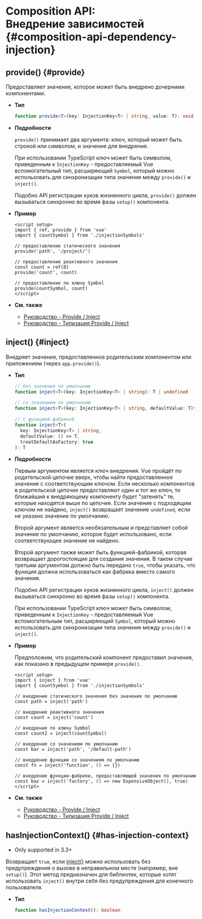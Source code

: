 # Composition API: <br>Внедрение зависимостей {#composition-api-dependency-injection}

## provide() {#provide}

Предоставляет значение, которое может быть внедрено дочерними компонентами.

- **Тип**

  ```ts
  function provide<T>(key: InjectionKey<T> | string, value: T): void
  ```

- **Подробности**

  `provide()` принимает два аргумента: ключ, который может быть строкой или символом, и значение для внедрения.

  При использовании TypeScript ключ может быть символом, приведенным к `InjectionKey` - предоставляемый Vue вспомогательный тип, расширяющий `Symbol`, который можно использовать для синхронизации типа значения между `provide()` и `inject()`.

  Подобно API регистрации хуков жизненного цикла, `provide()` должен вызываться синхронно во время фазы `setup()` компонента.

- **Пример**

  ```vue
  <script setup>
  import { ref, provide } from 'vue'
  import { countSymbol } from './injectionSymbols'

  // предоставление статического значения
  provide('path', '/project/')

  // предоставление реактивного значения
  const count = ref(0)
  provide('count', count)

  // предоставление по ключу Symbol
  provide(countSymbol, count)
  </script>
  ```

- **См. также**
  - [Руководство - Provide / Inject](/guide/components/provide-inject)
  - [Руководство - Типизация Provide / Inject](/guide/typescript/composition-api#typing-provide-inject) <sup class="vt-badge ts" />

## inject() {#inject}

Внедряет значение, предоставленное родительским компонентом или приложением (через `app.provide()`).

- **Тип**

  ```ts
  // без значения по умолчанию
  function inject<T>(key: InjectionKey<T> | string): T | undefined

  // со значением по умолчанию
  function inject<T>(key: InjectionKey<T> | string, defaultValue: T): T

  // с функцией-фабрикой
  function inject<T>(
    key: InjectionKey<T> | string,
    defaultValue: () => T,
    treatDefaultAsFactory: true
  ): T
  ```

- **Подробности**

  Первым аргументом является ключ внедрения. Vue пройдёт по родительской цепочке вверх, чтобы найти предоставленное значение с соответствующим ключом. Если несколько компонентов в родительской цепочке предоставляют один и тот же ключ, то ближайший к внедряющему компоненту будет "затенять" те, которые находятся выше по цепочке. Если значение с подходящим ключом не найдено, `inject()` возвращает значение `undefined`, если не указано значение по умолчанию.

  Второй аргумент является необязательным и представляет собой значение по умолчанию, которое будет использовано, если соответствующее значение не найдено.

  Второй аргумент также может быть функцией-фабрикой, которая возвращает дорогостоящие для создания значения. В таком случае третьим аргументом должно быть передано `true`, чтобы указать, что функция должна использоваться как фабрика вместо самого значения.

  Подобно API регистрации хуков жизненного цикла, `inject()` должен вызываться синхронно во время фазы `setup()` компонента.

  При использовании TypeScript ключ может быть символом, приведенным к `InjectionKey` - предоставляемый Vue вспомогательным тип, расширяющий `Symbol`, который можно использовать для синхронизации типа значения между `provide()` и `inject()`.

- **Пример**

  Предположим, что родительский компонент предоставил значения, как показано в предыдущем примере `provide()`.

  ```vue
  <script setup>
  import { inject } from 'vue'
  import { countSymbol } from './injectionSymbols'

  // внедрение статического значения без значения по умолчанию
  const path = inject('path')

  // внедрение реактивного значения
  const count = inject('count')

  // внедрение по ключу Symbol
  const count2 = inject(countSymbol)

  // внедрение со значением по умолчанию
  const bar = inject('path', '/default-path')

  // внедрение функции со значением по умолчанию
  const fn = inject('function', () => {})

  // внедрение функции-фабрики, предоставляющей значения по умолчанию
  const baz = inject('factory', () => new ExpensiveObject(), true)
  </script>
  ```

- **См. также**
  - [Руководство - Provide / Inject](/guide/components/provide-inject)
  - [Руководство - Типизация Provide / Inject](/guide/typescript/composition-api#typing-provide-inject) <sup class="vt-badge ts" />

## hasInjectionContext() {#has-injection-context}

- Only supported in 3.3+

Возвращает `true`, если [inject()](#inject) можно использовать без предупреждения о вызове в неправильном месте (например, вне `setup()`). Этот метод предназначен для библиотек, которые хотят использовать `inject()` внутри себя без предупреждения для конечного пользователя.

- **Тип**

  ```ts
  function hasInjectionContext(): boolean
  ```
